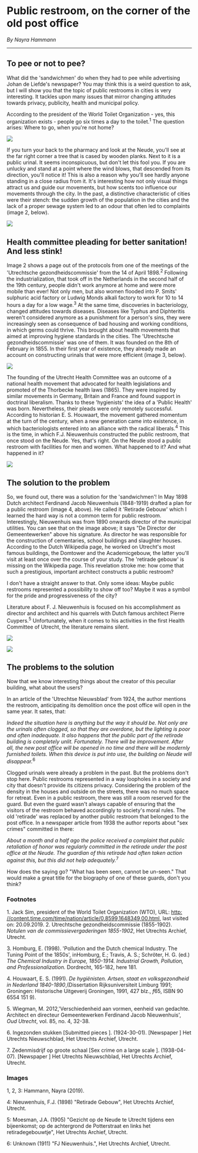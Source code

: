 # Public restroom, on the corner of the old post office

_By Nayra Hammann_

---

## To pee or not to pee?

What did the 'sandwichmen' do when they had to pee while advertising Johan de Liefde's newspaper? You may think this is a weird question to ask, but I will show you that the topic of public restrooms in cities is very interesting. It tackles upon many issues that mirror changing attitudes towards privacy, publicity, health and municipal policy.

According to the president of the World Toilet Organization - yes, this organization exists - people go six times a day to the toilet.<sup>1</sup> The question arises: Where to go, when you're not home?

![](/assets/data-models/stories/2019100001_neude_smell_public_restroom/dixie.jpg)

If you turn your back to the pharmacy and look at the Neude, you'll see at the far right corner a tree that is cased by wooden planks. Next to it is a public urinal. It seems inconspicuous, but don't let this fool you. If you are unlucky and stand at a point where the wind blows, that descended from its direction, you'll notice it! This is also a reason why you'll see hardly anyone standing in a close radius from it. It's interesting how not only visual things attract us and guide our movements, but how scents too influence our movements through the city. In the past, a distinctive characteristic of cities were their stench: the sudden growth of the population in the cities and the lack of a proper sewage system led to an odour that often led to complaints (image 2, below).

![](/assets/data-models/stories/2019100001_neude_smell_public_restroom/complaints.jpg)

## Health committee pleading for better sanitation! And less stink!

Image 2 shows a page out of the protocols from one of the meetings of the 'Utrechtsche gezondheidscommissie' from the 14 of April 1898.<sup>2</sup> Following the industrialization, that took off in the Netherlands in the second half of the 19th century, people didn't work anymore at home and were more mobile than ever! Not only men, but also women flooded into P. Smits' sulphuric acid factory or Ludwig Monds alkali factory to work for 10 to 14 hours a day for a low wage.<sup>3</sup> At the same time, discoveries in bacteriology, changed attitudes towards diseases. Diseases like Typhus and Diphteritis weren't considered anymore as a punishment for a person's sins, they were increasingly seen as consequence of bad housing and working conditions, in which germs could thrive. This brought about health movements that aimed at improving hygiene standards in the cities. The 'Utrechtsche gezondheidscommissie' was one of them. It was founded on the 8th of February in 1855. In their first year of existence, they already made an account on constructing urinals that were more efficient (image 3, below).

![](/assets/data-models/stories/2019100001_neude_smell_public_restroom/document.jpg)

The founding of the Utrecht Health Committee was an outcome of a national health movement that advocated for health legislations and promoted of the Thorbecke health laws (1865). They were inspired by similar movements in Germany, Britain and France and found support in doctrinal liberalism. Thanks to these 'hygienists' the idea of a 'Public Health' was born. Nevertheless, their pleads were only remotely successful. According to historian E. S. Houwaart, the movement gathered momentum at the turn of the century, when a new generation came into existence, in which bacteriologists entered into an alliance with the radical liberals.<sup>4</sup> This is the time, in which F.J. Nieuwenhuis constructed the public restroom, that once stood on the Neude. Yes, that's right. On the Neude stood a public restroom with facilities for men and women. What happened to it? And what happened in it?

![](/assets/data-models/stories/2019100001_neude_smell_public_restroom/blueprint.jpg)

## The solution to the problem

So, we found out, there was a solution for the 'sandwichmen'! In May 1898 Dutch architect Ferdinand Jacob Nieuwenhuis (1848-1919) drafted a plan for a public restroom (image 4, above). He called it 'Retirade Gebouw' which I learned the hard way is not a common term for public restroom. Interestingly, Nieuwenhuis was from 1890 onwards director of the municipal utilities. You can see that on the image above; it says \"De Director der Gemeentewerken\" above his signature. As director he was responsible for the construction of cementaries, school buildings and slaughter houses. According to the Dutch Wikipedia page, he worked on Utrecht's most famous buildings, the Domtower and the Academicgebouw, the latter you'll visit at least once over the course of your study. The 'retirade gebouw' is missing on the Wikipedia page. This revelation stroke me: how come that such a prestigious, important architect constructs a public restroom?

I don't have a straight answer to that. Only some ideas: Maybe public restrooms represented a possibility to show off too? Maybe it was a symbol for the pride and progressiveness of the city?

Literature about F. J. Nieuwenhuis is focused on his accomplishment as director and architect and his quarrels with Dutch famous architect Pierre Cuypers.<sup>5</sup> Unfortunately, when it comes to his activities in the first Health Committee of Utrecht, the literature remains silent.

![](/assets/data-models/stories/2019100001_neude_smell_public_restroom/building.jpg)

![](/assets/data-models/stories/2019100001_neude_smell_public_restroom/nieuwenhuis.jpg)

## The problems to the solution

Now that we know interesting things about the creator of this peculiar building, what about the users?

In an article of the 'Utrechtse Nieuwsblad' from 1924, the author mentions the restroom, anticipating its demolition once the post office will open in the same year. It sates, that:

_Indeed the situation here is anything but the way it should be. Not only are the urinals often clogged, so that they are overdone, but the lighting is poor and often inadequate. It also happens that the public part of the retirade building is completely unlit. Fortunately. There will be improvement. After all, the new post office will be opened in no time and there will be modernly furnished toilets. When this device is put into use, the building on Neude will disappear._<sup>6</sup>

Clogged urinals were already a problem in the past. But the problems don't stop here. Public restrooms represented in a way loopholes in a society and city that doesn't provide its citizens privacy. Considering the problem of the density in the houses and outside on the streets, there was no much space for retreat. Even in a public restroom, there was still a room reserved for the guard. But even the guard wasn't always capable of ensuring that the visitors of the restroom behaved accordingly to society's moral rules. The old 'retirade' was replaced by another public restroom that belonged to the post office. In a newspaper article from 1938 the author reports about \"sex crimes\" committed in there:

_About a month and a half ago the police received a complaint that public retaliation of honor was regularly committed in the retirade under the post office at the Neude. The guardian of this retirade had often taken action against this, but this did not help adequately._<sup>7</sup>

How does the saying go? \"What has been seen, cannot be un-seen.\" That would make a great title for the biography of one of these guards, don't you think?

### Footnotes

1\. Jack Sim, president of the World Toilet Organization (WTO), URL: [http: //content.time.com/time/nation/article/0,8599,1648349,00.html](http://www.google.com/url?q=http%3A%2F%2Fcontent.time.com%2Ftime%2Fnation%2Farticle%2F0%2C8599%2C1648349%2C00.html&sa=D&sntz=1&usg=AFQjCNF7KnNK-J127NudNixY75g81euAig), last visited on: 20.09.2019. 2\. Utrechtsche gezondheidscommissie (1855-1902). _Notulen van de commissievergaderingen_ _1855-1902_, Het Utrechts Archief, Utrecht.

3\. Homburg, E. (1998). 'Pollution and the Dutch chemical Industry. The Tuning Point of the 1850s', inHomburg, E.; Travis, A. S.; Schröter, H. G. (ed.) _The Chemical Industry in Europe,
1850-1914. Industrial Growth, Pollution, and Professionalization._ Dordrecht,
165-182, here 181.

4\. Houwaart, E. S. (1991). _De hygiënisten. Artsen, staat en volksgezondheid in Nederland 1840-1890_,(Dissertation Rijksuniversiteit Limburg 1991; Groningen: Historische Uitgeverij Groningen,
1991,
427 blz., *f*65, ISBN 90 6554 151 9).

5\. Wiegman, M. 2012,'Verschiedenheid aan vormen, eenheid van gedachte. Architect en directeur Gemeentewerken Ferdinand Jacob Nieuwenhuis', _Oud Utrecht_, vol. 85, no. 4,
32-38.

6\. Ingezonden stukken [Submitted pieces
]. (1924-30-01). [Newspaper
] Het Utrechts Nieuwschblad, Het Utrechts Archief, Utrecht.

7\. Zedenmisdrijf op groote schaal [Sex crime on a large scale
]. (1938-04-07). [Newspaper
] Het Utrechts Nieuwschblad, Het Utrechts Archief, Utrecht.

### Images

1,
2,
3: Hammann, Nayra (2019).

4: Nieuwenhuis, F.J. (1898) \"Retirade Gebouw\", Het Utrechts Archief, Utrecht.

5: Moesman, J.A. (1905) \"Gezicht op de Neude te Utrecht tijdens een bijeenkomst; op de achtergrond de Potterstraat en links het retiradegebouwtje\", Het Utrechts Archief, Utrecht.

6: Unknown (1911) \"FJ Nieuwenhuis.\", Het Utrechts Archief, Utrecht.
